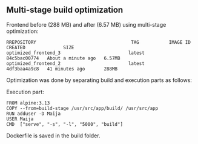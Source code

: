 ## Multi-stage build optimization

Frontend before (288 MB) and after (6.57 MB) using multi-stage optimization:
````
RREPOSITORY                                   TAG           IMAGE ID       CREATED              SIZE
optimized_frontend_3                         latest        84c5bac00774   About a minute ago   6.57MB
optimized_frontend_2                         latest        4df3baa4a9c8   41 minutes ago       288MB
````
Optimization was done by separating build and execution parts as follows:

Execution part:
````
FROM alpine:3.13
COPY --from=build-stage /usr/src/app/build/ /usr/src/app
RUN adduser -D Maija
USER Maija
CMD  ["serve", "-s", "-l", "5000", "build"]
````

Dockerfile is saved in the build folder.
